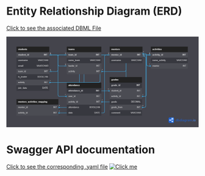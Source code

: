 # Entity Relationship Diagram (ERD)
[Click to see the associated DBML File](docs/db/erd.dbml)
<!-- <iframe width="560" height="315" src='https://dbdiagram.io/embed/64abdc5d02bd1c4a5ecb6d77'></iframe>  -->
[![Click me](docs/db/ERD_DbDiagram.png)](https://dbdiagram.io/d/64abdc5d02bd1c4a5ecb6d77)

# Swagger API documentation
[Click to see the corresponding .yaml file](docs/api/openapi.yaml)
[![Click me](https://i.imgur.com/PLWc6re.gif)](https://gryg.github.io/IBM_Internship_Logistic_Tool_BE/#/)